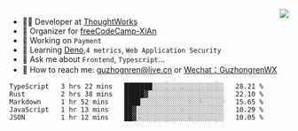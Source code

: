 <img align="right" src="https://github-readme-stats.vercel.app/api?username=guzhongren&show_icons=true&icon_color=805AD5&text_color=000&bg_color=ffffff&hide_title=true" />

- 👨‍💻  Developer at [ThoughtWorks](https://thoughtworks.com)
- 🏢 Organizer for [freeCodeCamp-XiAn](https://github.com/orgs/freeCodeCamp-XiAn)
- 🔭 Working on `Payment`
- 🌱 Learning [Deno](https://deno.land/),`4 metrics`,  `Web Application Security`
- 💬 Ask me about `Frontend`, `Typescript`...
- 🔎 How to reach me: [guzhognren@live.cn](guzhognren@live.cn) or [Wechat：GuzhongrenWX]()

<!--START_SECTION:waka-->
```text
TypeScript   3 hrs 22 mins   ███████░░░░░░░░░░░░░░░░░░   28.21 % 
Rust         2 hrs 38 mins   █████▓░░░░░░░░░░░░░░░░░░░   22.10 % 
Markdown     1 hr 52 mins    ████░░░░░░░░░░░░░░░░░░░░░   15.65 % 
JavaScript   1 hr 13 mins    ██▓░░░░░░░░░░░░░░░░░░░░░░   10.29 % 
JSON         1 hr 12 mins    ██▓░░░░░░░░░░░░░░░░░░░░░░   10.05 % 
```
<!--END_SECTION:waka-->

